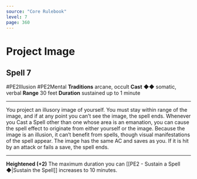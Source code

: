 ```yaml
---
source: "Core Rulebook"
level: 7
page: 360
---
```


# Project Image
## Spell 7
#PE2Illusion #PE2Mental 
**Traditions** arcane, occult
**Cast** ◆◆ somatic, verbal
**Range** 30 feet
**Duration** sustained up to 1 minute

-----
You project an illusory image of yourself. You must stay within range of the image, and if at any point you can’t see the image, the spell ends. Whenever you Cast a Spell other than one whose area is an emanation, you can cause the spell effect to originate from either yourself or the image. Because the image is an illusion, it can’t benefit from spells, though visual manifestations of the spell appear. The image has the same AC and saves as you. If it is hit by an attack or fails a save, the spell ends.

---
**Heightened (+2)** The maximum duration you can [[PE2 - Sustain a Spell ◆|Sustain the Spell]] increases to 10 minutes.